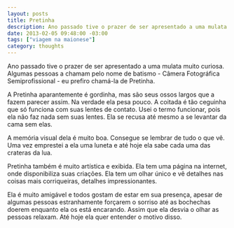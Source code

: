 ```yaml
---
layout: posts
title: Pretinha
description: Ano passado tive o prazer de ser apresentado a uma mulata muito curiosa. Algumas pessoas a chamam pelo nome de batismo - Câmera Fotográfica Semiprofissional - eu prefiro chamá-la de Pretinha.
date: 2013-02-05 09:48:00 -03:00
tags: ["viagem na maionese"]
category: thoughts
---
```


Ano passado tive o prazer de ser apresentado a uma mulata muito curiosa. Algumas pessoas a chamam pelo nome de batismo - Câmera Fotográfica Semiprofissional - eu prefiro chamá-la de Pretinha.

A Pretinha aparantemente é gordinha, mas são seus ossos largos que a fazem parecer assim. Na verdade ela pesa pouco. A coitada é tão ceguinha que só funciona com suas lentes de contato. Usei o termo funcionar, pois ela não faz nada sem suas lentes. Ela se recusa até mesmo a se levantar da cama sem elas.

A memória visual dela é muito boa. Consegue se lembrar de tudo o que vê. Uma vez emprestei a ela uma luneta e até hoje ela sabe cada uma das crateras da lua.

Pretinha também é muito artística e exibida. Ela tem uma página na internet, onde disponibiliza suas criações. Ela tem um olhar único e vê detalhes nas coisas mais corriqueiras, detalhes impressionantes.

Ela é muito amigável e todos gostam de estar em sua presença, apesar de algumas pessoas estranhamente forçarem o sorriso até as bochechas doerem enquanto ela os está encarando. Assim que ela desvia o olhar as pessoas relaxam. Até hoje ela quer entender o motivo disso.
